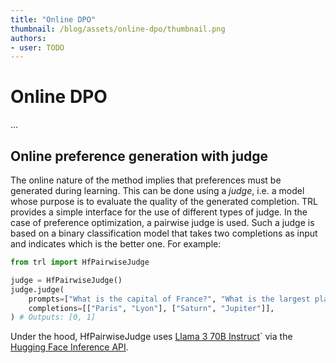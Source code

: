 ```yaml
---
title: "Online DPO"
thumbnail: /blog/assets/online-dpo/thumbnail.png
authors:
- user: TODO
---
```


# Online DPO

...

## Online preference generation with judge

The online nature of the method implies that preferences must be generated during learning. This can be done using a _judge_, i.e. a model whose purpose is to evaluate the quality of the generated completion. TRL provides a simple interface for the use of different types of judge. In the case of preference optimization, a pairwise judge is used. Such a judge is based on a binary classification model that takes two completions as input and indicates which is the better one. For example:

```python
from trl import HfPairwiseJudge

judge = HfPairwiseJudge()
judge.judge(
    prompts=["What is the capital of France?", "What is the largest planet in the solar system?"]
    completions=[["Paris", "Lyon"], ["Saturn", "Jupiter"]],
) # Outputs: [0, 1]
```

Under the hood, HfPairwiseJudge uses [Llama 3 70B Instruct](https://huggingface.co/models/meta-llama/Meta-Llama-3-70B-Instruct)` via the [Hugging Face Inference API](https://huggingface.co/docs/huggingface_hub/main/en/guides/inference).
